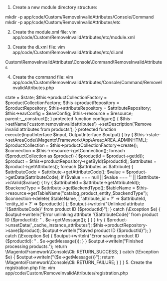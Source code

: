 1. Create a new module directory structure:

mkdir -p app/code/Custom/RemoveInvalidAttributes/Console/Command
mkdir -p app/code/Custom/RemoveInvalidAttributes/etc

2. Create the module.xml file:
vim app/code/Custom/RemoveInvalidAttributes/etc/module.xml

<?xml version="1.0"?>
<config xmlns:xsi="http://www.w3.org/2001/XMLSchema-instance" xsi:noNamespaceSchemaLocation="urn:magento:framework:Module/etc/module.xsd">
    <module name="Custom_RemoveInvalidAttributes" setup_version="1.0.0">
    </module>
</config>

3. Create the di.xml file:
vim app/code/Custom/RemoveInvalidAttributes/etc/di.xml

<?xml version="1.0"?>
<config xmlns:xsi="http://www.w3.org/2001/XMLSchema-instance" xsi:noNamespaceSchemaLocation="urn:magento:framework:ObjectManager/etc/config.xsd">
    <type name="Magento\Framework\Console\CommandList">
        <arguments>
            <argument name="commands" xsi:type="array">
                <item name="remove_invalid_attributes" xsi:type="object">Custom\RemoveInvalidAttributes\Console\Command\RemoveInvalidAttributes</item>
            </argument>
        </arguments>
    </type>
</config>

4. Create the command file:
vim app/code/Custom/RemoveInvalidAttributes/Console/Command/RemoveInvalidAttributes.php

<?php
namespace Custom\RemoveInvalidAttributes\Console\Command;

use Symfony\Component\Console\Command\Command;
use Symfony\Component\Console\Input\InputInterface;
use Symfony\Component\Console\Output\OutputInterface;
use Magento\Framework\App\State;
use Magento\Catalog\Model\ResourceModel\Product\CollectionFactory;
use Magento\Catalog\Api\ProductRepositoryInterface;
use Magento\Eav\Api\AttributeRepositoryInterface;
use Magento\Eav\Model\Config as EavConfig;
use Magento\Framework\App\ResourceConnection;

class RemoveInvalidAttributes extends Command
{
    protected $state;
    protected $productCollectionFactory;
    protected $productRepository;
    protected $attributeRepository;
    protected $eavConfig;
    protected $resource;

    public function __construct(
        State $state,
        CollectionFactory $productCollectionFactory,
        ProductRepositoryInterface $productRepository,
        AttributeRepositoryInterface $attributeRepository,
        EavConfig $eavConfig,
        ResourceConnection $resource
    ) {
        $this->state = $state;
        $this->productCollectionFactory = $productCollectionFactory;
        $this->productRepository = $productRepository;
        $this->attributeRepository = $attributeRepository;
        $this->eavConfig = $eavConfig;
        $this->resource = $resource;
        parent::__construct();
    }

    protected function configure()
    {
        $this->setName('custom:removeinvalidattributes')
             ->setDescription('Remove invalid attributes from products');
    }

    protected function execute(InputInterface $input, OutputInterface $output)
    {
        try {
            $this->state->setAreaCode(\Magento\Framework\App\Area::AREA_ADMINHTML);
            $productCollection = $this->productCollectionFactory->create();
            $connection = $this->resource->getConnection();

            foreach ($productCollection as $product) {
                $productId = $product->getId();
                $product = $this->productRepository->getById($productId);
                $attributes = $product->getAttributes();

                foreach ($attributes as $attribute) {
                    $attributeCode = $attribute->getAttributeCode();
                    $value = $product->getData($attributeCode);

                    if ($value === null || $value === '' || !$attribute->isValid($value)) {
                        try {
                            $attributeId = $attribute->getAttributeId();
                            $backendType = $attribute->getBackendType();
                            $tableName = $this->resource->getTableName("catalog_product_entity_$backendType");

                            $connection->delete(
                                $tableName,
                                [
                                    'attribute_id = ?' => $attributeId,
                                    'entity_id = ?' => $productId
                                ]
                            );

                            $output->writeln("Unlinked attribute '{$attributeCode}' from product ID {$productId}");
                        } catch (\Exception $e) {
                            $output->writeln("Error unlinking attribute '{$attributeCode}' from product ID {$productId}: " . $e->getMessage());
                        }
                    }
                }

                try {
                    $product->unsetData('_cache_instance_attributes');
                    $this->productRepository->save($product);
                    $output->writeln("Saved product ID {$productId}");
                } catch (\Exception $e) {
                    $output->writeln("Error saving product ID {$productId}: " . $e->getMessage());
                }
            }

            $output->writeln("Finished processing products.");
            return \Magento\Framework\Console\Cli::RETURN_SUCCESS;
        } catch (\Exception $e) {
            $output->writeln("<error>{$e->getMessage()}</error>");
            return \Magento\Framework\Console\Cli::RETURN_FAILURE;
        }
    }
}

5. Create the registration.php file:
vim app/code/Custom/RemoveInvalidAttributes/registration.php

<?php
\Magento\Framework\Component\ComponentRegistrar::register(
    \Magento\Framework\Component\ComponentRegistrar::MODULE,
    'Custom_RemoveInvalidAttributes',
    __DIR__
);
